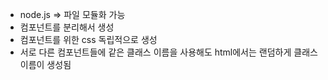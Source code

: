 - node.js => 파일 모듈화 가능
- 컴포넌트를 분리해서 생성
- 컴포넌트를 위한 css 독립적으로 생성
- 서로 다른 컴포넌트들에 같은 클래스 이름을 사용해도 html에서는 랜덤하게 클래스 이름이 생성됨

